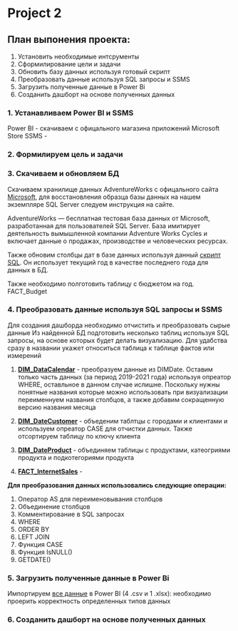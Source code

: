 # Project 2

## План выпонения проекта:
1. Установить необходимые интсрументы
2. Сформилирование цели и задачи
3. Обновить базу данных используя готовый скрипт 
4. Преобразовать данные используя SQL запросы и SSMS
5. Загрузить полученные данные в Power Bi
6. Созданить дашборт на основе полученных данных
### 1. Устанавливаем Power BI и SSMS

Power BI - скачиваем с офицального магазина приложений Microsoft Store
SSMS - 

### 2. Формилируем цель и задачи



### 3. Скачиваем и обновляем БД

Скачиваем хранилище данных AdventureWorks с офицального сайта [Microsoft](https://learn.microsoft.com/en-us/sql/samples/adventureworks-install-configure?view=sql-server-ver15&tabs=ssms), 
для восстановления образца базы данных на нашем экземпляре SQL Server следуем инструкция на сайте.

AdventureWorks — бесплатная тестовая база данных от Microsoft, разработанная для пользователей SQL Server. 
База имитирует деятельность вымышленной компании Adventure Works Cycles и включает данные о продажах, производстве и человеческих ресурсах.

Также обновим столбцы дат в базе данных используя данный [скрипт SQL](https://github.com/techtalkcorner/SampleDemoFiles/blob/master/Database/AdventureWorks/Update_AdventureWorksDW_Data.sql). Он использует текущий год в качестве последнего года для данных в БД.

Также необходимо полготовить таблицу с бюджетом на год. FACT_Budget

### 4. Преобразовать данные используя SQL запросы и SSMS

Для создания дашборда необходимо отчистить и преобразовать сырые данные 
Из найденной БД подготовить несколько таблиц используя SQL запросы, на основе которых будет делать визуализацию. 
Для удабства сразу в названии укажет относиться таблица к таблице фактов или измерений

1. __[DIM_DataCalendar](https://github.com/annsad9/Projects/blob/main/project_2/sql/DimDate_Clear.sql)__ -
преобразуем данные из DIMDate. Оставим только часть данных (за период 2019-2021 года) используя опреатор WHERE, оставльное в данном случае ислишне. Поскольку нужны понятные названия которые можно использовать при визуализации переименнуем названия столбцов, а также добавим сокращенную версию названия месяца

2. __[DIM_DateCustomer](https://github.com/annsad9/Projects/blob/main/project_2/sql/DimCustomer_Clear.sql)__ -
объеденим таблтцы с городами и клиентами и используем опреатор CASE для отчистки данных. Также отсортируем таблицу по ключу клиента

3. __[DIM_DateProduct](https://github.com/annsad9/Projects/blob/main/project_2/sql/DimProduct_Clear.sql)__ -
объединяем таблицы с продуктами, катеогриями продукта и подкотегориями продукта

4. __[FACT_InternetSales](https://github.com/annsad9/Projects/blob/main/project_2/sql/FactInternetSales_Clear.sql)__ -


**Для преобразования данных использовались следующие операции:**
1. Оператор AS для переименовывания столбцов
2. Объединение столбцов
3. Комментирование в SQL запросах
4. WHERE
5. ORDER BY
6. LEFT JOIN
7. Функция CASE
8. Функция IsNULL()
9. GETDATE()


### 5. Загрузить полученные данные в Power Bi
Импортируем [все данные](https://github.com/annsad9/Projects/tree/main/project_2/data) в Power BI (4 .csv и 1 .xlsx): необходимо проерить корректность определенных типов данных

### 6. Созданить дашборт на основе полученных данных

